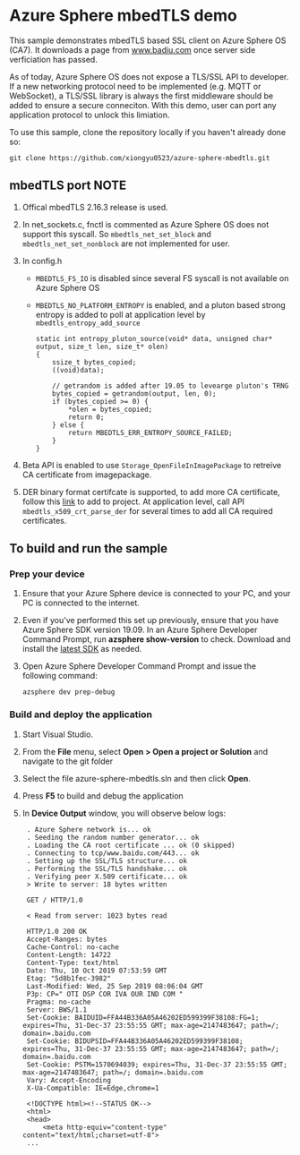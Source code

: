 ﻿# Azure Sphere mbedTLS demo

This sample demonstrates mbedTLS based SSL client on Azure Sphere OS (CA7). It downloads a page from www.badiu.com once server side verficiation has passed. 

As of today, Azure Sphere OS does not expose a TLS/SSL API to developer. If a new networking protocol need to be implemented (e.g. MQTT or WebSocket), a TLS/SSL library is always the first middleware should be added to ensure a secure conneciton. With this demo, user can port any application protocol to unlock this limiation. 


To use this sample, clone the repository locally if you haven't already done so:

```
git clone https://github.com/xiongyu0523/azure-sphere-mbedtls.git
```

## mbedTLS port NOTE

1. Offical mbedTLS 2.16.3 release is used. 
   
2. In net_sockets.c, fnctl is commented as Azure Sphere OS does not support this syscall. So `mbedtls_net_set_block` and `mbedtls_net_set_nonblock` are not implemented for user. 

3. In config.h
   
   - `MBEDTLS_FS_IO` is disabled since several FS syscall is not available on Azure Sphere OS
   - `MBEDTLS_NO_PLATFORM_ENTROPY` is enabled, and a pluton based strong entropy is added to poll at application level by `mbedtls_entropy_add_source`
  
        ```
        static int entropy_pluton_source(void* data, unsigned char* output, size_t len, size_t* olen)
        {
            ssize_t bytes_copied;
            ((void)data);

            // getrandom is added after 19.05 to levearge pluton's TRNG
            bytes_copied = getrandom(output, len, 0);
            if (bytes_copied >= 0) {
                *olen = bytes_copied;
                return 0;
            } else {
                return MBEDTLS_ERR_ENTROPY_SOURCE_FAILED;
            }
        }
        ```

4. Beta API is enabled to use `Storage_OpenFileInImagePackage` to retreive CA certificate from imagepackage. 
   
5. DER binary format certifcate is supported, to add more CA certificate, follow this [link](https://docs.microsoft.com/en-us/azure-sphere/app-development/storage#add-a-file-to-an-image-package) to add to project. At application level, call API `mbedtls_x509_crt_parse_der` for several times to add all CA required certificates. 


## To build and run the sample

### Prep your device

1. Ensure that your Azure Sphere device is connected to your PC, and your PC is connected to the internet.
2. Even if you've performed this set up previously, ensure that you have Azure Sphere SDK version 19.09. In an Azure Sphere Developer Command Prompt, run **azsphere show-version** to check. Download and install the [latest SDK](https://aka.ms/AzureSphereSDKDownload) as needed.
3. Open Azure Sphere Developer Command Prompt and issue the following command:

   ```
   azsphere dev prep-debug
   ```


### Build and deploy the application

1. Start Visual Studio.
2. From the **File** menu, select **Open > Open a project or Solution** and navigate to the git folder 
3. Select the file azure-sphere-mbedtls.sln and then click **Open**. 
4. Press **F5** to build and debug the application
5. In **Device Output** window, you will observe below logs:
   
   ```
    . Azure Sphere network is... ok
    . Seeding the random number generator... ok
    . Loading the CA root certificate ... ok (0 skipped)
    . Connecting to tcp/www.baidu.com/443... ok
    . Setting up the SSL/TLS structure... ok
    . Performing the SSL/TLS handshake... ok
    . Verifying peer X.509 certificate... ok
    > Write to server: 18 bytes written

    GET / HTTP/1.0

    < Read from server: 1023 bytes read

    HTTP/1.0 200 OK
    Accept-Ranges: bytes
    Cache-Control: no-cache
    Content-Length: 14722
    Content-Type: text/html
    Date: Thu, 10 Oct 2019 07:53:59 GMT
    Etag: "5d8b1fec-3982"
    Last-Modified: Wed, 25 Sep 2019 08:06:04 GMT
    P3p: CP=" OTI DSP COR IVA OUR IND COM "
    Pragma: no-cache
    Server: BWS/1.1
    Set-Cookie: BAIDUID=FFA44B336A05A46202ED599399F38108:FG=1; expires=Thu, 31-Dec-37 23:55:55 GMT; max-age=2147483647; path=/; domain=.baidu.com
    Set-Cookie: BIDUPSID=FFA44B336A05A46202ED599399F38108; expires=Thu, 31-Dec-37 23:55:55 GMT; max-age=2147483647; path=/; domain=.baidu.com
    Set-Cookie: PSTM=1570694039; expires=Thu, 31-Dec-37 23:55:55 GMT; max-age=2147483647; path=/; domain=.baidu.com
    Vary: Accept-Encoding
    X-Ua-Compatible: IE=Edge,chrome=1

    <!DOCTYPE html><!--STATUS OK-->
    <html>
    <head>
        <meta http-equiv="content-type" content="text/html;charset=utf-8">
    ...
   ```

